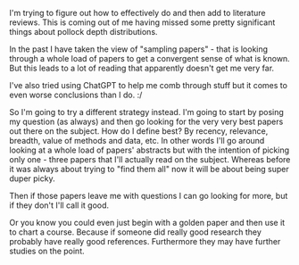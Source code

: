 I'm trying to figure out how to effectively do and then add to literature reviews. This is coming out of me having missed some pretty significant things about pollock depth distributions. 

In the past I have taken the view of "sampling papers" - that is looking through a whole load of papers to get a convergent sense of what is known. But this leads to a lot of reading that apparently doesn't get me very far. 

I've also tried using ChatGPT to help me comb through stuff but it comes to even worse conclusions than I do. :/ 

So I'm going to try a different strategy instead. I'm going to start by posing my question (as always) and then go looking for the very very best papers out there on the subject. How do I define best? By recency, relevance, breadth, value of methods and data, etc. In other words I'll go around looking at a whole load of papers' abstracts but with the intention of picking only one - three papers that I'll actually read on the subject. Whereas before it was always about trying to "find them all" now it will be about being super duper picky. 

Then if those papers leave me with questions I can go looking for more, but if they don't I'll call it good. 

Or you know you could even just begin with a golden paper and then use it to chart a course. Because if someone did really good research they probably have really good references. Furthermore they may have further studies on the point. 